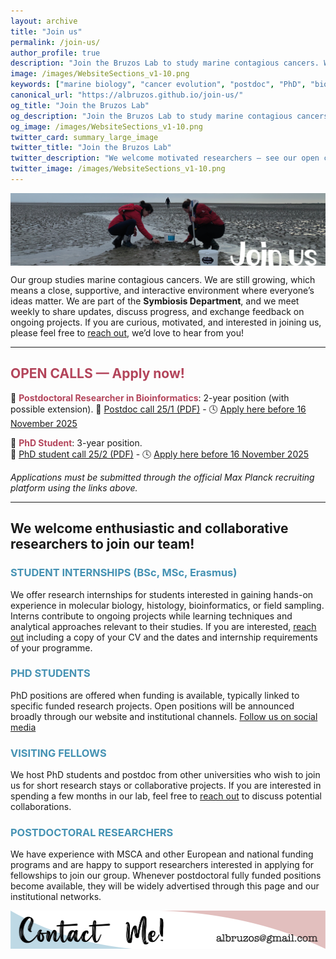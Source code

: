 ```yaml
---
layout: archive
title: "Join us"
permalink: /join-us/
author_profile: true
description: "Join the Bruzos Lab to study marine contagious cancers. We welcome students, PhD fellows, and postdoctoral researchers — see open positions and opportunities to collaborate."
image: /images/WebsiteSections_v1-10.png
keywords: ["marine biology", "cancer evolution", "postdoc", "PhD", "bioinformatics", "recruitment"]
canonical_url: "https://albruzos.github.io/join-us/"
og_title: "Join the Bruzos Lab"
og_description: "Join the Bruzos Lab to study marine contagious cancers. We welcome students, PhD fellows, and postdoctoral researchers — see open positions and opportunities to collaborate."
og_image: /images/WebsiteSections_v1-10.png
twitter_card: summary_large_image
twitter_title: "Join the Bruzos Lab"
twitter_description: "We welcome motivated researchers — see our open calls and join our work on marine contagious cancers."
twitter_image: /images/WebsiteSections_v1-10.png
---
```

<!---to comment---> 

<img align="center" src="/images/WebsiteSections_v1-10.png"/>

Our group studies marine contagious cancers. We are still growing, which means a close, supportive, and interactive environment where everyone’s ideas matter. We are part of the **Symbiosis Department**, and we meet weekly to share updates, discuss progress, and exchange feedback on ongoing projects. If you are curious, motivated, and interested in joining us, please feel free to [reach out](https://albruzos.github.io/contact/), we’d love to hear from you!  

---

## <i class="fa fa-bullhorn" aria-hidden="true"></i> <FONT COLOR="#b3455b">OPEN CALLS — Apply now!</FONT>

🔹 <i class="fa fa-code" aria-hidden="true"></i> **<FONT COLOR="#b3455b">Postdoctoral Researcher in Bioinformatics</FONT>**: 2-year position (with possible extension).
📄 [Postdoc call 25/1 (PDF)](https://ALBruzos.github.io/files/recruitment/2025_Postdoc_JobPositionOffer_BruzosLab-MPIMM_v2.pdf) - 🕓 [Apply here before 16 November 2025](https://career.mpi-bremen.de/jobposting/a5697cec59a833bded496aa2af72837c6877acc60)

🔹 <i class="fa fa-graduation-cap" aria-hidden="true"></i> **<FONT COLOR="#b3455b">PhD Student</FONT>**: 3-year position.   
📄 [PhD student call 25/2 (PDF)](https://ALBruzos.github.io/files/recruitment/2025_PhDstudent_JobPositionOffer_BruzosLab-MPIMM_v2.pdf) - 🕓 [Apply here before 16 November 2025](https://career.mpi-bremen.de/jobposting/fd71854ae887707f586dfa0d24e9a18a6d2225e60)

*Applications must be submitted through the official Max Planck recruiting platform using the links above.*

---

## <i class="fa fa-flask" aria-hidden="true"></i> We welcome enthusiastic and collaborative researchers to join our team!

### <i class="fa fa-book" aria-hidden="true"></i> <FONT COLOR="#4592b3">STUDENT INTERNSHIPS (BSc, MSc, Erasmus)</FONT>
We offer research internships for students interested in gaining hands-on experience in molecular biology, histology, bioinformatics, or field sampling. Interns contribute to ongoing projects while learning techniques and analytical approaches relevant to their studies. If you are interested, [reach out](https://albruzos.github.io/contact/) including a copy of your CV and the dates and internship requirements of your programme.

### <i class="fa fa-graduation-cap" aria-hidden="true"></i> <FONT COLOR="#4592b3">PHD STUDENTS</FONT>
PhD positions are offered when funding is available, typically linked to specific funded research projects. Open positions will be announced broadly through our website and institutional channels. [Follow us on social media](https://albruzos.github.io/contact/)  

### <i class="fa fa-globe" aria-hidden="true"></i> <FONT COLOR="#4592b3">VISITING FELLOWS</FONT>
We host PhD students and postdoc from other universities who wish to join us for short research stays or collaborative projects. If you are interested in spending a few months in our lab, feel free to [reach out](https://albruzos.github.io/contact/) to discuss potential collaborations.

### <i class="fa fa-users" aria-hidden="true"></i> <FONT COLOR="#4592b3">POSTDOCTORAL RESEARCHERS</FONT>
We have experience with MSCA and other European and national funding programs and are happy to support researchers interested in applying for fellowships to join our group. Whenever postdoctoral fully funded positions become available, they will be widely advertised through this page and our institutional networks.

<p align="center">
  <a href="https://albruzos.github.io/contact" target="_blank">
    <img src="/images/ContactMe_v1.png" alt="Contact Alicia L Bruzos">
  </a>
</p>

<center> 
  <i class="fa fa-star" aria-hidden="true"></i>
  <i class="fa fa-star" aria-hidden="true"></i>
  <i class="fa fa-star" aria-hidden="true"></i>
</center>

